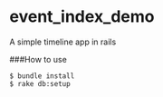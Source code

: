 # event_index_demo
A simple timeline app in rails

###How to use
```
$ bundle install
$ rake db:setup
```